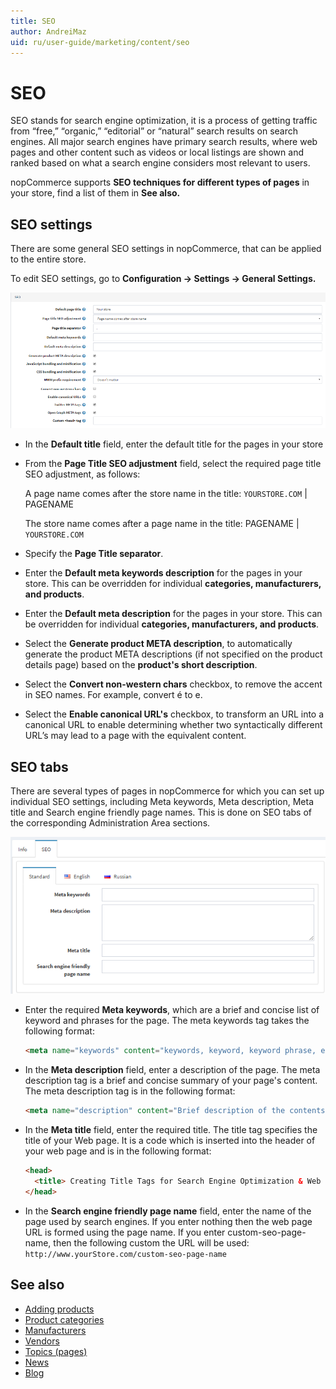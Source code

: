 ```yaml
---
title: SEO
author: AndreiMaz
uid: ru/user-guide/marketing/content/seo
---
```

# SEO

SEO stands for search engine optimization, it is a process of getting traffic from “free,” “organic,” “editorial” or “natural” search results on search engines. All major search engines have primary search results, where web pages and other content such as videos or local listings are shown and ranked based on what a search engine considers most relevant to users.

nopCommerce supports **SEO techniques for different types of pages** in your store, find a list of them in **See also.**

## SEO settings

There are some general SEO settings in nopCommerce, that can be applied to the entire store.

To edit SEO settings, go to **Configuration → Settings → General Settings.**

![p1](_static/seo/seo1.png)

- In the **Default title** field, enter the default title for the pages in your store
- From the **Page Title SEO adjustment** field, select the required page title SEO adjustment, as follows:

    A page name comes after the store name in the title:
    `YOURSTORE.COM` | PAGENAME

    The store name comes after a page name in the title:
    PAGENAME | `YOURSTORE.COM`

- Specify the **Page Title separator**.
- Enter the **Default meta keywords description** for the pages in your store. This can be overridden for individual **categories, manufacturers, and products**.
- Enter the **Default meta description** for the pages in your store. This can be overridden for individual **categories, manufacturers, and products**.
- Select the **Generate product META description**, to automatically generate the product META descriptions (if not specified on the product details page) based on the **product's short description**.
- Select the **Convert non-western chars** checkbox, to remove the accent in SEO names. For example, convert é to e.
- Select the **Enable canonical URL's** checkbox, to transform an URL into a canonical URL to enable determining whether two syntactically different URL’s may lead to a page with the equivalent content.

## SEO tabs

There are several types of pages in nopCommerce for which you can set up individual SEO settings, including Meta keywords, Meta description, Meta title and Search engine friendly page names. This is done on SEO tabs of the corresponding Administration Area sections.

![p2](_static/seo/seo2.png)

- Enter the required **Meta keywords**, which are a brief and concise list of keyword and phrases for the page. The meta keywords tag takes the following format:

    ```html
    <meta name="keywords" content="keywords, keyword, keyword phrase, etc." >
    ```

- In the **Meta description** field, enter a description of the page. The meta description tag is a brief and concise summary of your page's content. The meta description tag is in the following format:

    ```html
    <meta name="description" content="Brief description of the contents of your page." >
    ```

- In the **Meta title** field, enter the required title. The title tag specifies the title of your Web page. It is a code which is inserted into the header of your web page and is in the following format:

    ```html
    <head>
      <title> Creating Title Tags for Search Engine Optimization & Web Usability </title>
    </head>
    ```

- In the **Search engine friendly page name** field, enter the name of the page used by search engines. If you enter nothing then the web page URL is formed using the page name. If you enter custom-seo-page-name, then the following custom the URL will be used: `http://www.yourStore.com/custom-seo-page-name`

## See also

- [Adding products](xref:ru/user-guide/running/product-management/products/adding-products/index)
- [Product categories](xref:ru/user-guide/running/product-management/categories)
- [Manufacturers](xref:ru/user-guide/running/product-management/manufacturers)
- [Vendors](xref:ru/user-guide/configuring/setting-up/customers/vendors/index)
- [Topics (pages)](xref:ru/user-guide/marketing/content/topics)
- [News](xref:ru/user-guide/marketing/content/news/index)
- [Blog](xref:ru/user-guide/marketing/content/blog/index)
